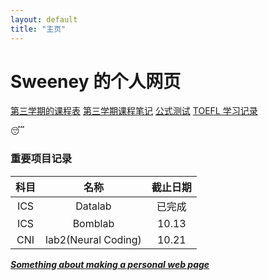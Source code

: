 ```yaml
---
layout: default
title: "主页"
---
```


# Sweeney 的个人网页  
[第三学期的课程表](课程表3.0.xlsx)
[第三学期课程笔记](./课程笔记3)
[公式测试](./数学笔记)
[TOEFL 学习记录](./TOEFL)

:sleeping:

### 重要项目记录 
| 科目 | 名称         | 截止日期 |
|:----:|:------------:|:-------:|
| ICS  | Datalab     | 已完成   |
| ICS  | Bomblab     | 10.13   |
| CNI  | lab2(Neural Coding) | 10.21   |

[***Something about making a personal web page***](info.md)